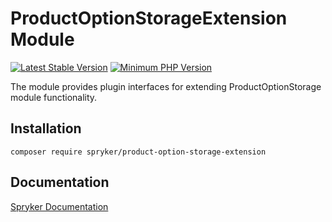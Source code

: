 # ProductOptionStorageExtension Module
[![Latest Stable Version](https://poser.pugx.org/spryker/product-option-storage-extension/v/stable.svg)](https://packagist.org/packages/spryker/product-option-storage-extension)
[![Minimum PHP Version](https://img.shields.io/badge/php-%3E%3D%207.4-8892BF.svg)](https://php.net/)

The module provides plugin interfaces for extending ProductOptionStorage module functionality.

## Installation

```
composer require spryker/product-option-storage-extension
```

## Documentation

[Spryker Documentation](https://academy.spryker.com/developing_with_spryker/module_guide/modules.html)
